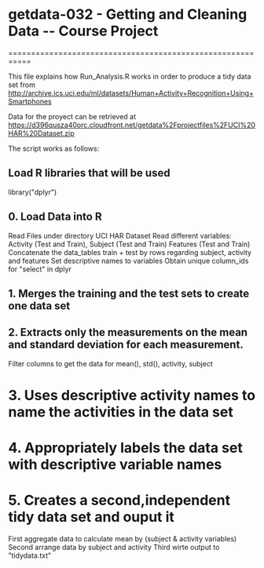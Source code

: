 # getdata-032 - Getting and Cleaning Data -- Course Project
===========================================================

This file explains how Run_Analysis.R works in order to produce a tidy data set from http://archive.ics.uci.edu/ml/datasets/Human+Activity+Recognition+Using+Smartphones

Data for the proyect can be retrieved at https://d396qusza40orc.cloudfront.net/getdata%2Fprojectfiles%2FUCI%20HAR%20Dataset.zip

The script works as follows:

## Load R libraries that will be used
library("dplyr")

## 0. Load Data into R

Read Files under directory UCI HAR Dataset
Read different variables: Activity (Test and Train), Subject (Test and Train) Features (Test and Train)
Concatenate the data_tables train + test by rows regarding subject, activity and features
Set descriptive names to variables
Obtain unique column_ids for "select" in dplyr

## 1. Merges the training and the test sets to create one data set

## 2. Extracts only the measurements on the mean and standard deviation for each measurement.

Filter columns to get the data for mean(), std(), activity, subject

# 3. Uses descriptive activity names to name the activities in the data set

# 4. Appropriately labels the data set with descriptive variable names

# 5. Creates a second,independent tidy data set and ouput it

First aggregate data to calculate mean by (subject & activity variables)
Second arrange data by subject and activity
Third wirte output to "tidydata.txt"
